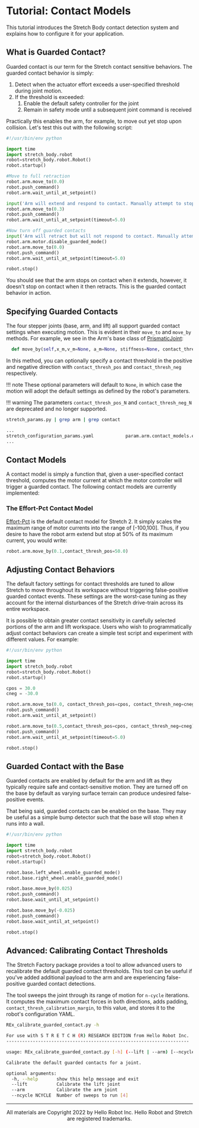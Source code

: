 # Tutorial: Contact Models

This tutorial introduces the Stretch Body contact detection system and explains how to configure it for your application.

## What is Guarded Contact?

Guarded contact is our term for the Stretch contact sensitive behaviors. The guarded contact behavior is simply:

1. Detect when the actuator effort exceeds a user-specified threshold during joint motion.
2. If the threshold is exceeded:
    1. Enable the default safety controller for the joint
    2. Remain in safety mode until a subsequent joint command is received

Practically this enables the arm, for example, to move out yet stop upon collision. Let's test this out with the following script:

```python
#!/usr/bin/env python

import time
import stretch_body.robot
robot=stretch_body.robot.Robot()
robot.startup()

#Move to full retraction
robot.arm.move_to(0.0)
robot.push_command()
robot.arm.wait_until_at_setpoint()

input('Arm will extend and respond to contact. Manually attempt to stop it. Hit enter when ready')
robot.arm.move_to(0.3)
robot.push_command()
robot.arm.wait_until_at_setpoint(timeout=5.0)

#Now turn off guarded contacts
input('Arm will retract but will not respond to contact. Manually attempt to stop it. Hit enter when ready')
robot.arm.motor.disable_guarded_mode()
robot.arm.move_to(0.0)
robot.push_command()
robot.arm.wait_until_at_setpoint(timeout=5.0)

robot.stop()
```

You should see that the arm stops on contact when it extends, however, it doesn't stop on contact when it then retracts. This is the guarded contact behavior in action.

## Specifying Guarded Contacts

The four stepper joints (base, arm, and lift) all support guarded contact settings when executing motion. This is evident in their `move_to` and `move_by` methods. For example, we see in the Arm's base class of [PrismaticJoint](https://github.com/hello-robot/stretch_body/blob/master/body/stretch_body/prismatic_joint.py):

```python
  def move_by(self,x_m,v_m=None, a_m=None, stiffness=None, contact_thresh_pos_N=None,contact_thresh_neg_N=None, req_calibration=True,contact_thresh_pos=None,contact_thresh_neg=None)
```

In this method, you can optionally specify a contact threshold in the positive and negative direction with `contact_thresh_pos` and `contact_thresh_neg` respectively. 

!!! note
    These optional parameters will default to `None`, in which case the motion will adopt the default settings as defined by the robot's parameters.

!!! warning
    The parameters `contact_thresh_pos_N` and `contact_thresh_neg_N` are deprecated and no longer supported.

```{.bash .shell-prompt}
stretch_params.py | grep arm | grep contact
```
```{.bash .no-copy}
...                                              
stretch_configuration_params.yaml            param.arm.contact_models.effort_pct.contact_thresh_default    [-45.0, 45.0]    
...
```

## Contact Models

A contact model is simply a function that, given a user-specified contact threshold, computes the motor current at which the motor controller will trigger a guarded contact. The following contact models are currently implemented:

### The Effort-Pct Contact Model

[Effort-Pct](https://github.com/hello-robot/stretch_body/blob/master/body/stretch_body/prismatic_joint.py) is the default contact model for Stretch 2. It simply scales the maximum range of motor currents into the range of [-100,100]. Thus, if you desire to have the robot arm extend but stop at 50% of its maximum current, you would write:

```python
robot.arm.move_by(0.1,contact_thresh_pos=50.0)
```

## Adjusting Contact Behaviors

The default factory settings for contact thresholds are tuned to allow Stretch to move throughout its workspace without triggering false-positive guarded contact events. These settings are the worst-case tuning as they account for the internal disturbances of the Stretch drive-train across its entire workspace. 

It is possible to obtain greater contact sensitivity in carefully selected portions of the arm and lift workspace. Users who wish to programmatically adjust contact behaviors can create a simple test script and experiment with different values. For example:

```python
#!/usr/bin/env python

import time
import stretch_body.robot
robot=stretch_body.robot.Robot()
robot.startup()

cpos = 30.0
cneg = -30.0

robot.arm.move_to(0.0, contact_thresh_pos=cpos, contact_thresh_neg=cneg)
robot.push_command()
robot.arm.wait_until_at_setpoint()

robot.arm.move_to(0.5,contact_thresh_pos=cpos, contact_thresh_neg=cneg)
robot.push_command()
robot.arm.wait_until_at_setpoint(timeout=5.0)

robot.stop()
```

## Guarded Contact with the Base

Guarded contacts are enabled by default for the arm and lift as they typically require safe and contact-sensitive motion. They are turned off on the base by default as varying surface terrain can produce undesired false-positive events.

That being said, guarded contacts can be enabled on the base. They may be useful as a simple bump detector such that the base will stop when it runs into a wall. 

```python
#!/usr/bin/env python

import time
import stretch_body.robot
robot=stretch_body.robot.Robot()
robot.startup()

robot.base.left_wheel.enable_guarded_mode()
robot.base.right_wheel.enable_guarded_mode()

robot.base.move_by(0.025)
robot.push_command()
robot.base.wait_until_at_setpoint()

robot.base.move_by(-0.025)
robot.push_command()
robot.base.wait_until_at_setpoint()

robot.stop()
```

## Advanced: Calibrating Contact Thresholds

The Stretch Factory package provides a tool to allow advanced users to recalibrate the default guarded contact thresholds. This tool can be useful if you've added additional payload to the arm and are experiencing false-positive guarded contact detections.

The tool sweeps the joint through its range of motion for `n-cycle` iterations. It computes the maximum contact forces in both directions, adds padding, `contact_thresh_calibration_margin`, to this value, and stores it to the robot's configuration YAML.

```{.bash .shell-prompt}
REx_calibrate_guarded_contact.py -h
```
```{.bash .no-copy}
For use with S T R E T C H (R) RESEARCH EDITION from Hello Robot Inc.
---------------------------------------------------------------------

usage: REx_calibrate_guarded_contact.py [-h] (--lift | --arm) [--ncycle NCYCLE]

Calibrate the default guarded contacts for a joint.

optional arguments:
  -h, --help       show this help message and exit
  --lift           Calibrate the lift joint
  --arm            Calibrate the arm joint  
  --ncycle NCYCLE  Number of sweeps to run [4]  
```

------
<div align="center"> All materials are Copyright 2022 by Hello Robot Inc. Hello Robot and Stretch are registered trademarks.</div>
